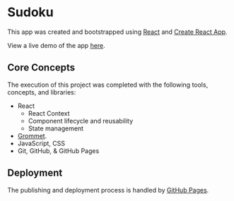 # Sudoku

This app was created and bootstrapped using [React](https://reactjs.org/) and [Create React App](https://github.com/facebook/create-react-app).

View a live demo of the app [here](https://kevingill55.github.io/sudoku/).

## Core Concepts

The execution of this project was completed with the following tools, concepts, and libraries:
- React
  - React Context
  - Component lifecycle and reusability
  - State management
- [Grommet](https://v2.grommet.io/).
- JavaScript, CSS
- Git, GitHub, & GitHub Pages

## Deployment

The publishing and deployment process is handled by [GitHub Pages](https://pages.github.com/).
